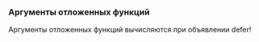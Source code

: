 ### Аргументы отложенных функций

Аргументы отложенных функций вычисляются при объявлении defer!

<script src='https://gist.github.com/Delgus/ab329cce0deed71a8486dd5a30a8e55a.js'></script>